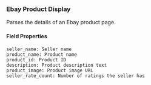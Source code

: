 ### Ebay Product Display
Parses the details of an Ebay product page.

#### Field Properties
    seller_name: Seller name
    product_name: Product name
    product_id: Product ID
    description: Product description text
    product_image: Product image URL
    seller_rate_count: Number of ratings the seller has


